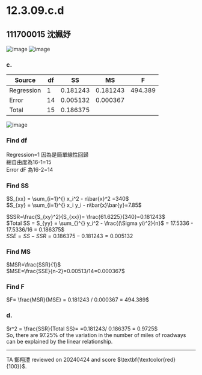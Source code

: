 # 12.3.09.c.d
## 111700015 沈姵妤

![image](https://github.com/HWTeng-Course/202402-Statistics/assets/162779169/1591697a-654b-41ab-85e7-2bb361b3cf60)
![image](https://github.com/HWTeng-Course/202402-Statistics/assets/162779169/f4e5d70f-448d-4979-9b2d-b102fb91f7bc)

### c.

| Source     | df | SS     | MS     | F    |
|------------|----|--------|--------|------|
| Regression | 1  | 0.181243|0.181243 | 494.389 |
| Error      | 14 | 0.005132|0.000367|      |
| Total      | 15| 0.186375|        |      |

![image](https://github.com/HWTeng-Course/202402-Statistics/assets/162779169/7295feb6-06dd-4af4-9062-879b64d56b0c)

### Find df
Regression=1 因為是簡單線性回歸\
總自由度為16-1=15\
Error dF 為16-2=14 

### Find SS
$S_{xx} = \sum_{i=1}^{} x_i^2 - n\bar{x}^2 =340$\
$S_{xy} = \sum_{i=1}^{} x_i y_i - n\bar{x}\bar{y}=7.85$

$SSR=\frac{S_{xy}^2}{S_{xx}}= \frac{61.6225}{340}=0.181243$\
$Total SS = S_{yy} = \sum_{}^{} y_i^2 - \frac{(\Sigma yi)^2}{n}$ = 17.5336 - 17.5336/16 = 0.186375$\
$SSE = SS - SSR= 0.186375 - 0.181243 = 0.005132$
### Find MS
$MSR=\frac{SSR}{1}$\
$MSE=\frac{SSE}{n-2}=0.00513/14=0.000367$
### Find F
$F= \frac{MSR}{MSE} = 0.181243 / 0.000367 = 494.389$

### d.
$r^2 = \frac{SSR}{Total SS}= =0.181243/ 0.186375 = 0.9725$\
So, there are 97.25% of the variation in the number of miles of roadways can be explained by the linear relationship. 

---
TA 鄭翔澧 reviewed on 20240424 and score $\textbf{\textcolor{red}{100}}$. 
